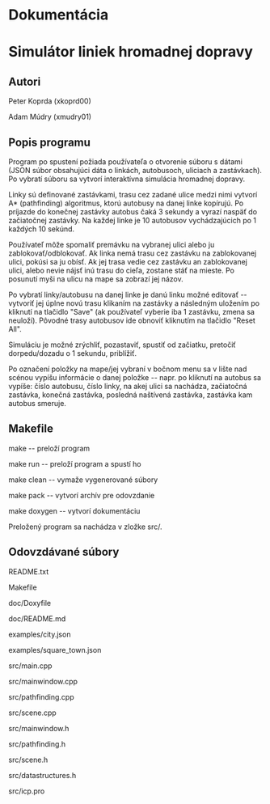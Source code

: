 # Dokumentácia

# Simulátor liniek hromadnej dopravy

## Autori

Peter Koprda (xkoprd00)

Adam Múdry (xmudry01)

## Popis programu

Program po spustení požiada používateľa o otvorenie súboru s dátami (JSON súbor obsahujúci dáta o linkách, autobusoch, uliciach a zastávkach). Po vybratí súboru sa vytvorí interaktívna simulácia hromadnej dopravy.

Linky sú definované zastávkami, trasu cez zadané ulice medzi nimi vytvorí A* (pathfinding) algoritmus, ktorú autobusy na danej linke kopírujú. Po príjazde do konečnej zastávky autobus čaká 3 sekundy a vyrazí naspäť do začiatočnej zastávky. Na každej linke je 10 autobusov vychádzajúcich po 1 každých 10 sekúnd.

Používateľ môže spomaliť premávku na vybranej ulici alebo ju zablokovať/odblokovať. Ak linka nemá trasu cez zastávku na zablokovanej ulici, pokúsi sa ju obísť. Ak jej trasa vedie cez zastávku an zablokovanej ulici, alebo nevie nájsť inú trasu do cieľa, zostane stáť na mieste. Po posunutí myši na ulicu na mape sa zobrazí jej názov.

Po vybratí linky/autobusu na danej linke je danú linku možné editovať -- vytvoriť jej úplne novú trasu klikaním na zastávky a následným uložením po kliknutí na tlačidlo "Save" (ak používateľ vyberie iba 1 zastávku, zmena sa neuloží). Pôvodné trasy autobusov ide obnoviť kliknutím na tlačidlo "Reset All".

Simuláciu je možné zrýchliť, pozastaviť, spustiť od začiatku, pretočiť dorpedu/dozadu o 1 sekundu, priblížiť.

Po označení položky na mape/jej vybraní v bočnom menu sa v lište nad scénou vypíšu informácie o danej položke -- napr. po kliknutí na autobus sa vypíše: číslo autobusu, číslo linky, na akej ulici sa nachádza, začiatočná zastávka, konečná zastávka, posledná naštívená zastávka, zastávka kam autobus smeruje.

## Makefile

make         -- preloží program

make run     -- preloží program a spustí ho

make clean   -- vymaže vygenerované súbory

make pack    -- vytvorí archív pre odovzdanie

make doxygen -- vytvorí dokumentáciu

Preložený program sa nachádza v zložke src/.

## Odovzdávané súbory

README.txt

Makefile

doc/Doxyfile

doc/README.md

examples/city.json

examples/square_town.json

src/main.cpp

src/mainwindow.cpp

src/pathfinding.cpp

src/scene.cpp

src/mainwindow.h

src/pathfinding.h

src/scene.h

src/datastructures.h

src/icp.pro
